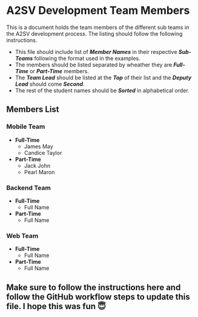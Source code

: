 # A2SV Development Team Members

This is a document holds the team members of the different sub teams in the A2SV development process. The listing should follow the following instructions.
* This file should include list of ***Member Names*** in their respective ***Sub-Teams*** following the format used in the examples.
* The members should be listed separated by wheather they are ***Full-Time*** or ***Part-Time*** members.
* The ***Team Lead*** should be listed at the ***Top*** of their list and the ***Deputy Lead*** should come ***Second***.
* The rest of the student names should be ***Sorted*** in alphabetical order.

## Members List
### Mobile Team
* **Full-Time**
  * James May
  * Candice Taylor
* **Part-Time**
  * Jack John
  * Pearl Maron

### Backend Team
* **Full-Time**
  * Full Name
* **Part-Time**
  * Full Name


### Web Team
* **Full-Time**
  * Full Name
* **Part-Time**
  * Full Name

## Make sure to follow the instructions here and follow the GitHub workflow steps to update this file. I hope this was fun 😇
